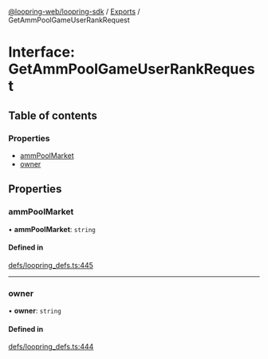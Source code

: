 [@loopring-web/loopring-sdk](../README.md) / [Exports](../modules.md) / GetAmmPoolGameUserRankRequest

# Interface: GetAmmPoolGameUserRankRequest

## Table of contents

### Properties

- [ammPoolMarket](GetAmmPoolGameUserRankRequest.md#ammpoolmarket)
- [owner](GetAmmPoolGameUserRankRequest.md#owner)

## Properties

### ammPoolMarket

• **ammPoolMarket**: `string`

#### Defined in

[defs/loopring_defs.ts:445](https://github.com/Loopring/loopring_sdk/blob/edf273a/src/defs/loopring_defs.ts#L445)

___

### owner

• **owner**: `string`

#### Defined in

[defs/loopring_defs.ts:444](https://github.com/Loopring/loopring_sdk/blob/edf273a/src/defs/loopring_defs.ts#L444)
